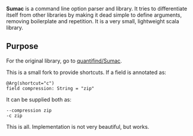 **Sumac** is a command line option parser and library.  It tries
to differentiate itself from other libraries by making it dead
simple to define arguments, removing boilerplate and repetition.  It
is a very small, lightweight scala library.

## Purpose

For the original library, go to [quantifind/Sumac](https://github.com/quantifind/Sumac).

This is a small fork to provide shortcuts. If a field is annotated as:

    @Arg(shortcut="c")
    field compression: String = "zip"
    
It can be supplied both as:

    --compression zip
    -c zip
    
This is all. Implementation is not very beautiful, but works.

